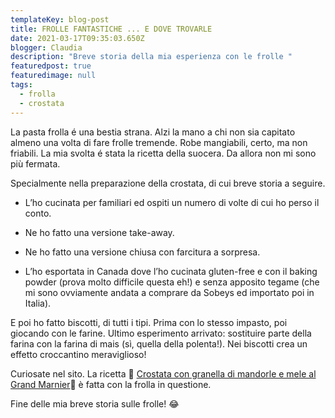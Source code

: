 ```yaml
---
templateKey: blog-post
title: FROLLE FANTASTICHE ... E DOVE TROVARLE
date: 2021-03-17T09:35:03.650Z
blogger: Claudia
description: "Breve storia della mia esperienza con le frolle "
featuredpost: true
featuredimage: null
tags:
  - frolla
  - crostata
---
```

La pasta frolla é una bestia strana.  Alzi la mano a chi non sia capitato almeno una volta di fare frolle tremende. Robe mangiabili, certo, ma non friabili. La mia svolta é stata la ricetta della suocera. Da allora non mi sono più fermata. 

Specialmente nella preparazione della crostata, di cui breve storia a seguire.

* L’ho cucinata per familiari ed ospiti un numero di volte di cui ho perso il conto.
* Ne ho fatto una versione take-away.

* Ne ho fatto una versione chiusa con farcitura a sorpresa.

* L’ho esportata in Canada dove l’ho cucinata gluten-free e con il baking powder (prova molto difficile questa eh!) e senza apposito tegame (che mi sono ovviamente andata a comprare da Sobeys ed importato poi in Italia).

E poi ho fatto biscotti, di tutti i tipi.  Prima con lo stesso impasto, poi giocando con le farine. Ultimo esperimento arrivato: sostituire parte della farina con la farina di mais (sì, quella della polenta!). Nei biscotti crea un effetto croccantino meraviglioso!

Curiosate nel sito.  La ricetta 🥧  [Crostata con granella di mandorle e mele al Grand Marnier](/recipes/2021-02-16-crostata-alle-mele/)🥧   è fatta con la frolla in questione.

Fine delle mia breve storia sulle frolle! 😂
